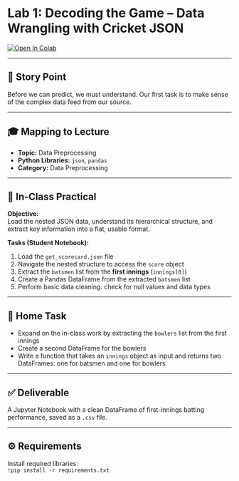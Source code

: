 # Lab 1: Decoding the Game – Data Wrangling with Cricket JSON  

[![Open In Colab](https://colab.research.google.com/assets/colab-badge.svg)](
https://colab.research.google.com/github/KP-AI-ML-Labs/Lab1-Data-Wrangling/blob/main/g_Lab1_S.ipynb)

---

## 📖 Story Point  
Before we can predict, we must understand. Our first task is to make sense of the complex data feed from our source.

---

## 🎓 Mapping to Lecture  
- **Topic:** Data Preprocessing  
- **Python Libraries:** `json`, `pandas`  
- **Category:** Data Preprocessing  

---

## 🧪 In-Class Practical  

**Objective:**  
Load the nested JSON data, understand its hierarchical structure, and extract key information into a flat, usable format.  

**Tasks (Student Notebook):**  
1. Load the `get_scorecard.json` file  
2. Navigate the nested structure to access the `score` object  
3. Extract the `batsmen` list from the **first innings** (`innings[0]`)  
4. Create a Pandas DataFrame from the extracted `batsmen` list  
5. Perform basic data cleaning: check for null values and data types  

---

## 🏡 Home Task  
- Expand on the in-class work by extracting the `bowlers` list from the first innings  
- Create a second DataFrame for the bowlers  
- Write a function that takes an `innings` object as input and returns two DataFrames: one for batsmen and one for bowlers  

---

## ✅ Deliverable  
A Jupyter Notebook with a clean DataFrame of first-innings batting performance, saved as a `.csv` file.  

---

## ⚙ Requirements  
Install required libraries:  
`!pip install -r requirements.txt`


